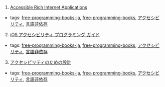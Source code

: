 1. [Accessible Rich Internet Applications](https://developer.mozilla.org/ja/docs/ARIA/Accessible_Rich_Internet_Applications)
  * tags: [free-programming-books-ja](tags/free-programming-books-ja.md), [free-programming-books](tags/free-programming-books.md), [アクセシビリティ](tags/アクセシビリティ.md), [言語非依存](tags/言語非依存.md)
2. [iOS アクセシビリティ プログラミング ガイド](https://developer.apple.com/jp/devcenter/ios/library/documentation/iPhoneAccessibility.pdf)
  * tags: [free-programming-books-ja](tags/free-programming-books-ja.md), [free-programming-books](tags/free-programming-books.md), [アクセシビリティ](tags/アクセシビリティ.md), [言語非依存](tags/言語非依存.md)
3. [アクセシビリティのための設計](https://msdn.microsoft.com/ja-jp/library/windows/apps/hh700407.aspx)
  * tags: [free-programming-books-ja](tags/free-programming-books-ja.md), [free-programming-books](tags/free-programming-books.md), [アクセシビリティ](tags/アクセシビリティ.md), [言語非依存](tags/言語非依存.md)
